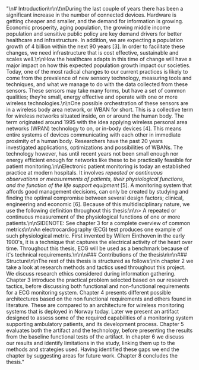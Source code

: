 "\n# Introduction\n\n\t\nDuring the last couple of years there has been a significant increase in the number of connected devices. Hardware is getting cheaper and smaller, and the demand for information is growing. Economic prosperity, aging population, the growing middle income population and sensitive public policy are key demand drivers for better healthcare and infrastructure. In addition, we are expecting a population growth of 4 billion within the next 90 years [3]. In order to facilitate these changes, we need infrastructure that is cost effective, sustainable and scales well.\n\nHow the healthcare adapts in this time of change will have a major impact on how this expected population growth impact our societies. Today, one of the most radical changes to our current practices is likely to come from the prevalence of new sensory technology, measuring tools and techniques, and what we manage to do with the data collected from these sensors. These sensors may take many forms, but have a set of common qualities; they’re small, energy effective and operate with one or more wireless technologies.\n\nOne possible orchestration of these sensors are in a wireless body area network, or WBAN for short. This is a collective term for wireless networks situated inside, on or around the human body. The term originated around 1995 with the idea applying wireless personal area networks (WPAN) technology to on, or in-body devices [4]. This means entire systems of devices communicating with each other in immediate proximity of a human body. Researchers have the past 20 years investigated applications, optimizations and possibilities of WBANs. The technology however, has until recent years not been small enough nor energy efficient enough for networks like these to be practically feasible for patient monitoring.\n\nElectronic patient monitoring is today an established practice at modern hospitals. It involves *repeated or continuous observations or measurements of patients, their physiological functions, and the function of the life support equipment* [5]. A monitoring system that affords good management decisions, can only be created by studying and finding the optimal compromise between several design factors; clinical, engineering and economic [6]. Because of this multidisciplinary nature, we use the following definition throughout this thesis:\n\n> A repeated or continuous measurement of the physiological functions of one or more patients.\n\nSIDENOTE: See chapter 3 for a complete overview of common metrics\n\nAn electrocardiography (ECG) test produces one example of such physiological metric. First invented by Willem Einthoven in the early 1900's, it is a technique that captures the electrical activity of the heart over time. Throughout this thesis, ECG will be used as a benchmark because of it's technical requirements.\n\n\n### Contributions of the thesis\n\n\n### Structure\n\nThe rest of this thesis is structured as follows:\nIn chapter 2 we take a look at research methods and tactics used throughout this project. We discuss research ethics considered during information gathering. Chapter 3 introduce the practical problem selected based on our research tactics, before discussing both functional and non-functional requirements for a ECG monitoring system. Chapter 4 presents different possible architectures based on the non functional requirements and others found in literature. These are compared to an architecture for wireless monitoring systems that is deployed in Norway today. Later we present an artifact designed to assess some of the required capabilities of a monitoring system supporting ambulatory patients, and its development process. Chapter 5 evaluates both the artifact and the technology, before presenting the results from the baseline functional tests of the artifact. In chapter 6 we discuss our results and identify limitations in the study, linking them up to the methods and strategies used. Having identified these gaps we end the chapter by suggesting areas for future work. Chapter 8 concludes the thesis."